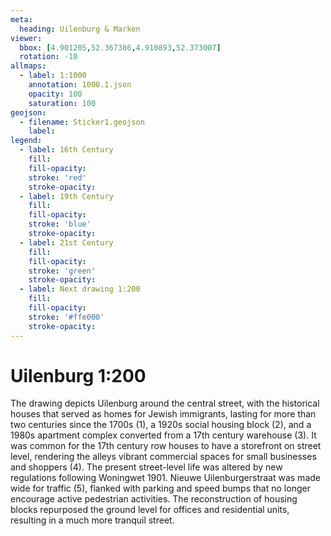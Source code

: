 ```yaml
---
meta:
  heading: Uilenburg & Marken
viewer:
  bbox: [4.901205,52.367386,4.910893,52.373007]
  rotation: -10
allmaps:
  - label: 1:1000
    annotation: 1000.1.json
    opacity: 100
    saturation: 100
geojson:
  - filename: Sticker1.geojson
    label: 
legend:
  - label: 16th Century
    fill:
    fill-opacity:
    stroke: 'red'
    stroke-opacity:
  - label: 19th Century
    fill:
    fill-opacity:
    stroke: 'blue'
    stroke-opacity:
  - label: 21st Century
    fill:
    fill-opacity:
    stroke: 'green'
    stroke-opacity:
  - label: Next drawing 1:200
    fill:
    fill-opacity:
    stroke: '#ffe000'
    stroke-opacity:
---
```

# Uilenburg 1:200
The drawing depicts Uilenburg around the central street, with the historical houses that served as homes for Jewish immigrants, lasting for more than two centuries since the 1700s (1), a 1920s social housing block (2), and a 1980s apartment complex converted from a 17th century warehouse (3). It was common for the 17th century row houses to have a storefront on street level, rendering the alleys vibrant commercial spaces for small businesses and shoppers (4). The present street-level life was altered by new regulations following Woningwet 1901. Nieuwe Uilenburgerstraat was made wide for traffic (5), flanked with parking and speed bumps that no longer encourage active pedestrian activities. The reconstruction of housing blocks repurposed the ground level for offices and residential units, resulting in a much more tranquil street.